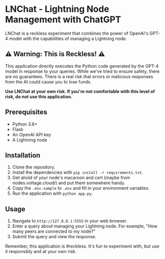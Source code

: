 # LNChat - Lightning Node Management with ChatGPT

LNChat is a reckless experiment that combines the power of OpenAI's GPT-4 model with the capabilities of managing a Lightning node. 

## ⚠️ Warning: This is Reckless! ⚠️

This application directly executes the Python code generated by the GPT-4 model in response to your queries. While we've tried to ensure safety, there are no guarantees. There is a real risk that errors or malicious responses from the AI could cause you to lose funds.

**Use LNChat at your own risk. If you're not comfortable with this level of risk, do not use this application.**

## Prerequisites

- Python 3.6+
- Flask
- An OpenAI API key
- A Lightning node

## Installation

1. Clone the repository.
2. Install the dependencies with `pip install -r requirements.txt`.
3. Get ahold of your node's macaroon and cert (maybe from nodes.voltage.cloud/) and put them somewhere handy.
4. Copy the `.env.sample` to `.env` and fill in your environment variables.
5. Run the application with `python app.py`.

## Usage

1. Navigate to `http://127.0.0.1:5555` in your web browser.
2. Enter a query about managing your Lightning node. For example, "How many peers are connected to my node?"
3. Submit the query and view the response.

Remember, this application is #reckless. It's fun to experiment with, but use it responsibly and at your own risk.
